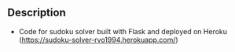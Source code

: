
## Description
- Code for sudoku solver built with Flask and deployed on Heroku (https://sudoku-solver-rvo1994.herokuapp.com/) 
